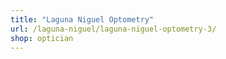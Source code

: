 ```yaml
---
title: "Laguna Niguel Optometry"
url: /laguna-niguel/laguna-niguel-optometry-3/
shop: optician
---
```

